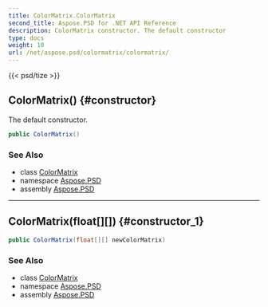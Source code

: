 ```yaml
---
title: ColorMatrix.ColorMatrix
second_title: Aspose.PSD for .NET API Reference
description: ColorMatrix constructor. The default constructor
type: docs
weight: 10
url: /net/aspose.psd/colormatrix/colormatrix/
---
```

{{< psd/tize >}}
## ColorMatrix() {#constructor}

The default constructor.

```csharp
public ColorMatrix()
```

### See Also

* class [ColorMatrix](../)
* namespace [Aspose.PSD](../../colormatrix/)
* assembly [Aspose.PSD](../../../)

---

## ColorMatrix(float[][]) {#constructor_1}

```csharp
public ColorMatrix(float[][] newColorMatrix)
```

### See Also

* class [ColorMatrix](../)
* namespace [Aspose.PSD](../../colormatrix/)
* assembly [Aspose.PSD](../../../)


